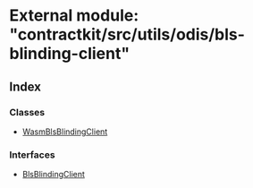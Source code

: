 # External module: "contractkit/src/utils/odis/bls-blinding-client"

## Index

### Classes

* [WasmBlsBlindingClient](../classes/_contractkit_src_utils_odis_bls_blinding_client_.wasmblsblindingclient.md)

### Interfaces

* [BlsBlindingClient](../interfaces/_contractkit_src_utils_odis_bls_blinding_client_.blsblindingclient.md)

